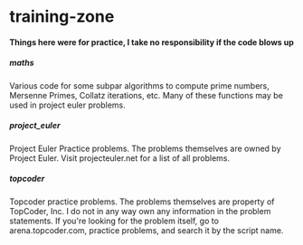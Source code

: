 # training-zone

#### Things here were for practice, I take no responsibility if the code blows up

##### maths
Various code for some subpar algorithms to compute prime numbers, Mersenne Primes, Collatz iterations, etc. Many of these functions may be used in project euler problems.

##### project_euler
Project Euler Practice problems. The problems themselves are owned by Project Euler. Visit projecteuler.net for a list of all problems.

##### topcoder
Topcoder practice problems. The problems themselves are property of TopCoder, Inc. I do not in any way own any information in the problem statements. If you're looking for the problem itself, go to arena.topcoder.com, practice problems, and search it by the script name.

